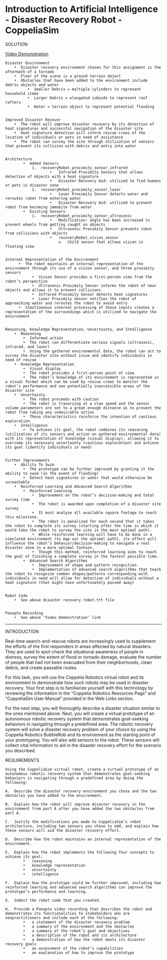 # Introduction to Artificial Intelligence - Disaster Recovery Robot - CoppeliaSim

SOLUTION

[Video Demonstration](https://www.youtube.com/watch?v=BGbjMYSzDnA&ab_channel=StevenHatch)


    Disaster Environment
        •  Disaster recovery environment chosen for this assignment is the aftermath of a tornado
        •  Floor of the scene is a ground terrain object
        •  Obstacles that have been added to the environment include debris objects and water
              •  Smaller Debris = multiple cylinders to represent household items 
              •  Larger Debris = elongated cuboids to represent roof rafters 
              •  Water = terrain object to represent potential flooding


    Improved Disaster Recover
        •  The robot will improve disaster recovery by its detection of heat signatures and successful navigation of the disaster site
        •  Heat signature detection will inform rescue crews of the location of individuals or pets in need of assistance
        •  The robot can survey the site through utilization of sensors that prevent its collision with debris and entry into water


    Architecture
            •  Added Sensors
                1.	recoveryRobot_proximity_sensor_infrared
                        •	Infrared Proximity Sensory that allows detection of objects with a heat signature
                        •	Disaster Recovery Aid: utilized to find humans or pets in disaster zone
                2.	recoveryRobot_proximity_sensor_laser
                        •	Laser Proximity Sensor detects water and reroutes robot from entering water
                        •	Disaster Recovery Aid: utilized to prevent robot from becoming immobile from water
            •  Existing Sensors
                1.	recoveryRobot_proximity_sensor_ultrasonic
                        •	Modification: angle has been increased to prevent wheels from getting caught on objects
                        •	Ultrasonic Proximity Sensor prevents robot from collisions with objects
                        •	recoveryRobot_vision_sensor
                            o   Child sensor that allows vision in floating view
                            

    Internal Representation of the Environment 
          •  The robot maintains an internal representation of the environment through its use of a vision sensor, and three proximity sensors
                •  Vision Sensor provides a first-person view from the robot’s perspective
                •  Ultrasonic Proximity Sensor informs the robot of near objects and allows it to prevent collisions 
                •  Infrared Proximity Sensor detects heat signatures
                •  Laser Proximity Sensor notifies the robot of approaching water and reroutes the robot to avoid entry
          •  Simultaneous internal processing of these inputs creates a representation of the surroundings which is utilized to navigate the environment


    Reasoning, Knowledge Representation, Uncertainty, and Intelligence
        •  Reasoning
            •  Informed action
            •  The robot can differentiate various signals (ultrasonic, infrared, and laser)
            •  Using the gathered environmental data, the robot can act to survey the disaster site without issue and identify individuals in need of rescue
        •  Knowledge Representation
            •  Visual display
            •  The robot provides a first-person point of view
            •  The robot’s knowledge of its environment is represented in a visual format which can be used by rescue crews to monitor the robot’s performance and see potentially inaccessible areas of the disaster site
        •  Uncertainty
            •  The robot proceeds with caution
            •  The robot is traversing at a slow speed and the sensor volume parameters are set to a great enough distance as to prevent the robot from taking any undesirable action
            •  These characteristics reinforce the intention of cautious exploration
        •  Intelligence
            •  To achieve its goal, the robot combines its reasoning (utilization of its sensors and action on gathered environmental data) with its representation of knowledge (visual display), allowing it to overcome its necessary uncertainty (cautious exploration) and achieve its goal (identify individuals in need)


    Further Improvements
        •  Ability To Swim
            •  The prototype can be further improved by granting it the ability to swim (in the event of flooding)
            •  Detect heat signatures in water that would otherwise be unreachable
        •  Reinforced Learning and Advanced Search Algorithms
            •  Reinforced Learning
                •  Improvement on the robot’s decision-making and total survey time
                •  The robot is awarded upon completion of a disaster site survey 
                •  It must analyze all available square footage to reach this milestone.
                •  The robot is penalized for each second that it takes the robot to complete its survey (starting after the time in which it would take the robot to survey the site in the most optimal path). 
                •  While reinforced learning will have to be done in a simulated environment (to map out the optimal path), its effect will influence the robot’s behavior/decision-making to navigate a real disaster zone in a more optimal fashion.
                •  Though this method, reinforced learning aims to reach the goal of finishing a complete survey in the fastest possible time.
            •  Advanced Search Algorithms
                •  Improvement of shape and pattern recognition.
                •  Implementation of advanced search algorithms that teach the robot to recognize common shapes/patterns corresponding with individuals in need will allow for detection of individuals without a heat signature (that might have unfortunately passed away)


    Robot Code
        •  See above disaster recovery robot.ttt file


    Panopto Recording
        •  See above 'Video Demonstration' link

-------------------------------------------------------------

INTRODUCTION

Real-time search-and-rescue robots are increasingly used to supplement the efforts of the first responders in areas affected by natural disasters. They are used to spot-check the situational awareness of people in distress, survey the extent of flood or tornado damage, evaluate the number of people that had not been evacuated from their neighborhoods, clean debris, and create passable routes.

For this task, you will use the Coppelia Robotics virtual robot and its environment to demonstrate how such robots may be used in disaster recovery. Your first step is to familiarize yourself with this technology by reviewing the information in the “Coppelia Robotics Resources Page” and “CoppeliaSim User Manual” provided in the Web Links section.

For the next step, you will thoroughly describe a disaster situation similar to the ones mentioned above. Next, you will create a virtual prototype of an autonomous robotic recovery system that demonstrates goal-seeking behaviors in navigating through a predefined area. The robotic recovery system will solve a disaster recovery problem of your choice by using the Coppelia Robotics BubbleRob and its environment as the starting point of your prototyping. You will also add sensors to the robot. These sensors will collect vital information to aid in the disaster recovery effort for the scenario you described.

REQUIREMENTS

    Using the CoppeliaSim virtual robot, create a virtual prototype of an autonomous robotic recovery system that demonstrates goal-seeking behaviors in navigating through a predefined area by doing the following: 

    A.  Describe the disaster recovery environment you chose and the two obstacles you have added to the environment. 

    B.  Explain how the robot will improve disaster recovery in the environment from part A after you have added the two obstacles from part A. 

    C.  Justify the modifications you made to CoppeliaSim’s robot architecture, including two sensors you chose to add, and explain how these sensors will aid the disaster recovery effort. 

    D.  Describe how the robot maintains an internal representation of the environment. 

    E.  Explain how the robot implements the following four concepts to achieve its goal: 
            •   reasoning 
            •   knowledge representation 
            •   uncertainty 
            •   intelligence 

    F.  Explain how the prototype could be further improved, including how reinforced learning and advanced search algorithms can improve the prototype’s performance and learning. 

    G.  Submit the robot code that you created. 

    H.  Provide a Panopto video recording that describes the robot and demonstrates its functionalities to stakeholders who are nonpractitioners and include each of the following: 
            •   a statement of the disaster recovery problem 
            •   a summary of the environment and the obstacles 
            •   a summary of the robot’s goal and objectives 
            •   a description of the robot and its architecture 
            •   a demonstration of how the robot meets its disaster recovery goals 
            •   an assessment of the robot’s capabilities 
            •   an explanation of how to improve the prototype 
